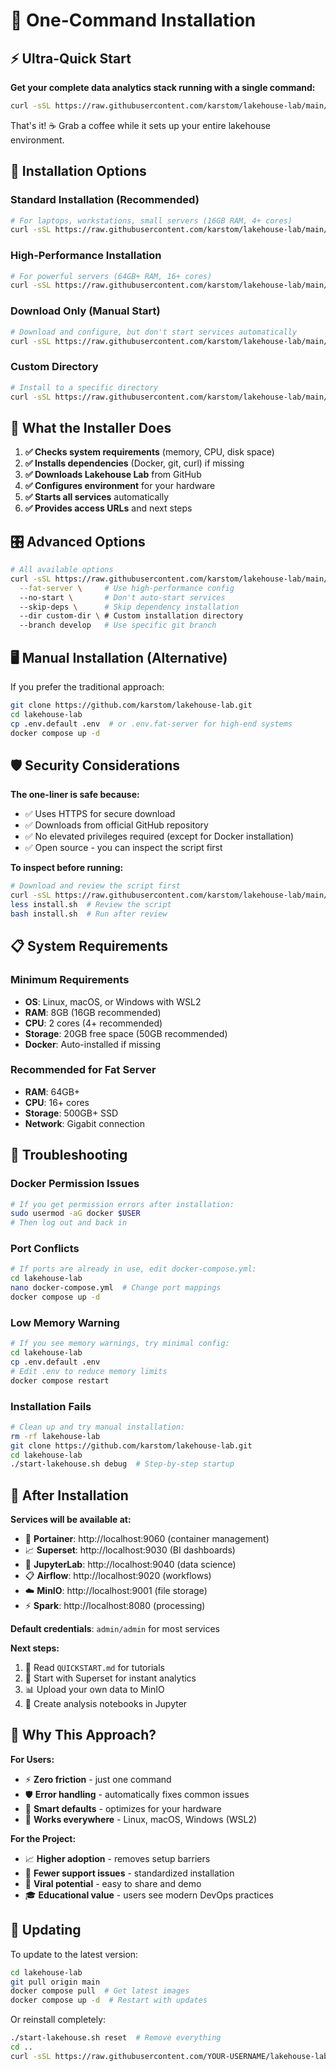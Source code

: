 # 🚀 One-Command Installation

## ⚡ Ultra-Quick Start

**Get your complete data analytics stack running with a single command:**

```bash
curl -sSL https://raw.githubusercontent.com/karstom/lakehouse-lab/main/install.sh | bash
```

That's it! ☕ Grab a coffee while it sets up your entire lakehouse environment.

## 🎯 Installation Options

### **Standard Installation (Recommended)**
```bash
# For laptops, workstations, small servers (16GB RAM, 4+ cores)
curl -sSL https://raw.githubusercontent.com/karstom/lakehouse-lab/main/install.sh | bash
```

### **High-Performance Installation**
```bash
# For powerful servers (64GB+ RAM, 16+ cores)
curl -sSL https://raw.githubusercontent.com/karstom/lakehouse-lab/main/install.sh | bash -s -- --fat-server
```

### **Download Only (Manual Start)**
```bash
# Download and configure, but don't start services automatically
curl -sSL https://raw.githubusercontent.com/karstom/lakehouse-lab/main/install.sh | bash -s -- --no-start
```

### **Custom Directory**
```bash
# Install to a specific directory
curl -sSL https://raw.githubusercontent.com/karstom/lakehouse-lab/main/install.sh | bash -s -- --dir my-lakehouse
```

## 🔧 What the Installer Does

1. **✅ Checks system requirements** (memory, CPU, disk space)
2. **✅ Installs dependencies** (Docker, git, curl) if missing
3. **✅ Downloads Lakehouse Lab** from GitHub
4. **✅ Configures environment** for your hardware
5. **✅ Starts all services** automatically
6. **✅ Provides access URLs** and next steps

## 🎛️ Advanced Options

```bash
# All available options
curl -sSL https://raw.githubusercontent.com/karstom/lakehouse-lab/main/install.sh | bash -s -- \
  --fat-server \     # Use high-performance config
  --no-start \       # Don't auto-start services
  --skip-deps \      # Skip dependency installation
  --dir custom-dir \ # Custom installation directory
  --branch develop   # Use specific git branch
```

## 🖥️ Manual Installation (Alternative)

If you prefer the traditional approach:

```bash
git clone https://github.com/karstom/lakehouse-lab.git
cd lakehouse-lab
cp .env.default .env  # or .env.fat-server for high-end systems
docker compose up -d
```

## 🛡️ Security Considerations

**The one-liner is safe because:**
- ✅ Uses HTTPS for secure download
- ✅ Downloads from official GitHub repository
- ✅ No elevated privileges required (except for Docker installation)
- ✅ Open source - you can inspect the script first

**To inspect before running:**
```bash
# Download and review the script first
curl -sSL https://raw.githubusercontent.com/karstom/lakehouse-lab/main/install.sh > install.sh
less install.sh  # Review the script
bash install.sh  # Run after review
```

## 📋 System Requirements

### **Minimum Requirements**
- **OS**: Linux, macOS, or Windows with WSL2
- **RAM**: 8GB (16GB recommended)
- **CPU**: 2 cores (4+ recommended)
- **Storage**: 20GB free space (50GB recommended)
- **Docker**: Auto-installed if missing

### **Recommended for Fat Server**
- **RAM**: 64GB+
- **CPU**: 16+ cores
- **Storage**: 500GB+ SSD
- **Network**: Gigabit connection

## 🚨 Troubleshooting

### **Docker Permission Issues**
```bash
# If you get permission errors after installation:
sudo usermod -aG docker $USER
# Then log out and back in
```

### **Port Conflicts**
```bash
# If ports are already in use, edit docker-compose.yml:
cd lakehouse-lab
nano docker-compose.yml  # Change port mappings
docker compose up -d
```

### **Low Memory Warning**
```bash
# If you see memory warnings, try minimal config:
cd lakehouse-lab
cp .env.default .env
# Edit .env to reduce memory limits
docker compose restart
```

### **Installation Fails**
```bash
# Clean up and try manual installation:
rm -rf lakehouse-lab
git clone https://github.com/karstom/lakehouse-lab.git
cd lakehouse-lab
./start-lakehouse.sh debug  # Step-by-step startup
```

## 🎉 After Installation

**Services will be available at:**
- 🐳 **Portainer**: http://localhost:9060 (container management)
- 📈 **Superset**: http://localhost:9030 (BI dashboards) 
- 📓 **JupyterLab**: http://localhost:9040 (data science)
- 📋 **Airflow**: http://localhost:9020 (workflows)
- ☁️ **MinIO**: http://localhost:9001 (file storage)
- ⚡ **Spark**: http://localhost:8080 (processing)

**Default credentials**: `admin/admin` for most services

**Next steps:**
1. 📖 Read `QUICKSTART.md` for tutorials
2. 🚀 Start with Superset for instant analytics
3. 📊 Upload your own data to MinIO
4. 🔬 Create analysis notebooks in Jupyter

## 🌟 Why This Approach?

**For Users:**
- ⚡ **Zero friction** - just one command
- 🛡️ **Error handling** - automatically fixes common issues
- 🎯 **Smart defaults** - optimizes for your hardware
- 📱 **Works everywhere** - Linux, macOS, Windows (WSL2)

**For the Project:**
- 📈 **Higher adoption** - removes setup barriers
- 🐛 **Fewer support issues** - standardized installation
- 🚀 **Viral potential** - easy to share and demo
- 🎓 **Educational value** - users see modern DevOps practices

## 🔄 Updating

To update to the latest version:
```bash
cd lakehouse-lab
git pull origin main
docker compose pull  # Get latest images
docker compose up -d  # Restart with updates
```

Or reinstall completely:
```bash
./start-lakehouse.sh reset  # Remove everything
cd ..
curl -sSL https://raw.githubusercontent.com/YOUR-USERNAME/lakehouse-lab/main/install.sh | bash
```

